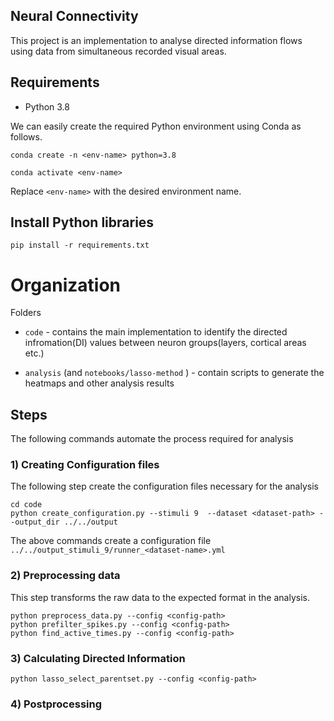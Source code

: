 ## Neural Connectivity
This project is an implementation to analyse directed information flows using data from simultaneous recorded visual areas.  

## Requirements 

* Python 3.8 

We can easily create the required Python environment using Conda as follows. 
```
conda create -n <env-name> python=3.8

conda activate <env-name>
```
Replace `<env-name>` with the desired environment name.


## Install Python libraries  
```
pip install -r requirements.txt
```


# Organization 
Folders 


* `code` - contains the main implementation to identify the directed infromation(DI) values between neuron groups(layers, cortical areas etc.) 

* `analysis` (and `notebooks/lasso-method` )  -  contain scripts to generate the heatmaps and other analysis results




## Steps 
The following commands automate the process required for analysis 
### 1) Creating Configuration files 

The following step create the configuration files necessary for the analysis 

```
cd code 
python create_configuration.py --stimuli 9  --dataset <dataset-path> --output_dir ../../output 
```

The above commands create a configuration file  `../../output_stimuli_9/runner_<dataset-name>.yml`



### 2) Preprocessing data 

This step transforms the raw data to the expected format in the analysis.  


```
python preprocess_data.py --config <config-path> 
python prefilter_spikes.py --config <config-path> 
python find_active_times.py --config <config-path>
```

### 3) Calculating Directed Information 

```
python lasso_select_parentset.py --config <config-path>
```

### 4) Postprocessing 
